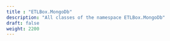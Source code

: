 ```yaml
---
title : "ETLBox.MongoDb"
description: "All classes of the namespace ETLBox.MongoDb"
draft: false
weight: 2200
---
```

